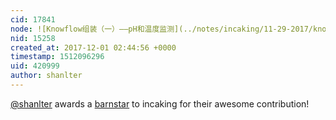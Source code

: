 ```yaml
---
cid: 17841
node: ![Knowflow组装（一）——pH和温度监测](../notes/incaking/11-29-2017/knowflow-ph)
nid: 15258
created_at: 2017-12-01 02:44:56 +0000
timestamp: 1512096296
uid: 420999
author: shanlter
---
```


[@shanlter](/profile/shanlter) awards a <a href="//publiclab.org/wiki/barnstars">barnstar</a> to incaking for their awesome contribution!